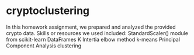 # cryptoclustering
In this homework assignment, we prepared and analyzed the provided crypto data. Skills or resources we used included:
StandardScaler() module from scikit-learn 
DataFrames
K
Intertia
elbow method
k-means
Principal Component Analysis
clustering
